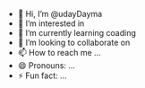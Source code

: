 - 👋 Hi, I’m @udayDayma
- 👀 I’m interested in 
- 🌱 I’m currently learning coading 
- 💞️ I’m looking to collaborate on 
- 📫 How to reach me ...
- 😄 Pronouns: ...
- ⚡ Fun fact: ...

<!---
udayDayma/udayDayma is a ✨ special ✨ repository because its `README.md` (this file) appears on your GitHub profile.
You can click the Preview link to take a look at your changes.
--->
